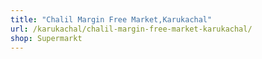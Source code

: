 ```yaml
---
title: "Chalil Margin Free Market,Karukachal"
url: /karukachal/chalil-margin-free-market-karukachal/
shop: Supermarkt
---
```

